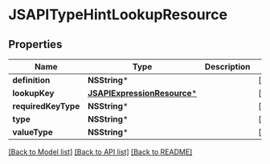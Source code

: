 # JSAPITypeHintLookupResource

## Properties
Name | Type | Description | Notes
------------ | ------------- | ------------- | -------------
**definition** | **NSString*** |  | [optional] 
**lookupKey** | [**JSAPIExpressionResource***](JSAPIExpressionResource.md) |  | [optional] 
**requiredKeyType** | **NSString*** |  | [optional] 
**type** | **NSString*** |  | [optional] 
**valueType** | **NSString*** |  | [optional] 

[[Back to Model list]](../README.md#documentation-for-models) [[Back to API list]](../README.md#documentation-for-api-endpoints) [[Back to README]](../README.md)


